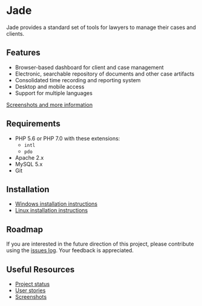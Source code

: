 # Jade

Jade provides a standard set of tools for lawyers to manage their cases and clients.

## Features

* Browser-based dashboard for client and case management
* Electronic, searchable repository of documents and other case artifacts
* Consolidated time recording and reporting system
* Desktop and mobile access
* Support for multiple languages

[Screenshots and more information](https://www.slideshare.net/vvaswani/jade-10-2017-80571396)

## Requirements

* PHP 5.6 or PHP 7.0 with these extensions:
  * `intl`
  * `pdo`
* Apache 2.x
* MySQL 5.x
* Git

## Installation

* [Windows installation instructions](docs/INSTALL_WINDOWS.md)
* [Linux installation instructions](docs/INSTALL_LINUX.md)

## Roadmap

If you are interested in the future direction of this project, please contribute using the [issues log](https://github.com/vvaswani/jade/issues). Your feedback is appreciated.

## Useful Resources

* [Project status](https://waffle.io/vvaswani/jade)
* [User stories](https://github.com/vvaswani/jade/issues?q=is%3Aopen+is%3Aissue+label%3Astory)
* [Screenshots](https://www.slideshare.net/vvaswani/jade-10-2017-80571396)
